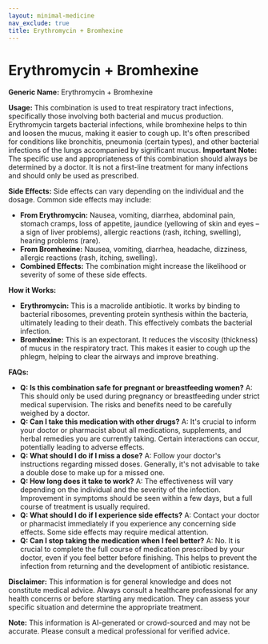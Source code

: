 ```yaml
---
layout: minimal-medicine
nav_exclude: true
title: Erythromycin + Bromhexine
---
```


# Erythromycin + Bromhexine

**Generic Name:** Erythromycin + Bromhexine

**Usage:** This combination is used to treat respiratory tract infections, specifically those involving both bacterial and mucus production.  Erythromycin targets bacterial infections, while bromhexine helps to thin and loosen the mucus, making it easier to cough up.  It's often prescribed for conditions like bronchitis, pneumonia (certain types), and other bacterial infections of the lungs accompanied by significant mucus.  **Important Note:**  The specific use and appropriateness of this combination should always be determined by a doctor.  It is not a first-line treatment for many infections and should only be used as prescribed.

**Side Effects:**  Side effects can vary depending on the individual and the dosage.  Common side effects may include:

* **From Erythromycin:** Nausea, vomiting, diarrhea, abdominal pain, stomach cramps, loss of appetite, jaundice (yellowing of skin and eyes – a sign of liver problems),  allergic reactions (rash, itching, swelling),  hearing problems (rare).
* **From Bromhexine:** Nausea, vomiting, diarrhea, headache, dizziness, allergic reactions (rash, itching, swelling).
* **Combined Effects:**  The combination might increase the likelihood or severity of some of these side effects.

**How it Works:**

* **Erythromycin:** This is a macrolide antibiotic. It works by binding to bacterial ribosomes, preventing protein synthesis within the bacteria, ultimately leading to their death.  This effectively combats the bacterial infection.
* **Bromhexine:** This is an expectorant. It reduces the viscosity (thickness) of mucus in the respiratory tract. This makes it easier to cough up the phlegm, helping to clear the airways and improve breathing.

**FAQs:**

* **Q: Is this combination safe for pregnant or breastfeeding women?** A:  This should only be used during pregnancy or breastfeeding under strict medical supervision.  The risks and benefits need to be carefully weighed by a doctor.
* **Q: Can I take this medication with other drugs?** A:  It's crucial to inform your doctor or pharmacist about all medications, supplements, and herbal remedies you are currently taking.  Certain interactions can occur, potentially leading to adverse effects.
* **Q: What should I do if I miss a dose?** A:  Follow your doctor's instructions regarding missed doses. Generally, it's not advisable to take a double dose to make up for a missed one.
* **Q: How long does it take to work?** A:  The effectiveness will vary depending on the individual and the severity of the infection.  Improvement in symptoms should be seen within a few days, but a full course of treatment is usually required.
* **Q: What should I do if I experience side effects?** A:  Contact your doctor or pharmacist immediately if you experience any concerning side effects. Some side effects may require medical attention.
* **Q: Can I stop taking the medication when I feel better?** A:  No.  It is crucial to complete the full course of medication prescribed by your doctor, even if you feel better before finishing. This helps to prevent the infection from returning and the development of antibiotic resistance.


**Disclaimer:** This information is for general knowledge and does not constitute medical advice. Always consult a healthcare professional for any health concerns or before starting any medication.  They can assess your specific situation and determine the appropriate treatment.


**Note:** This information is AI-generated or crowd-sourced and may not be accurate. Please consult a medical professional for verified advice.